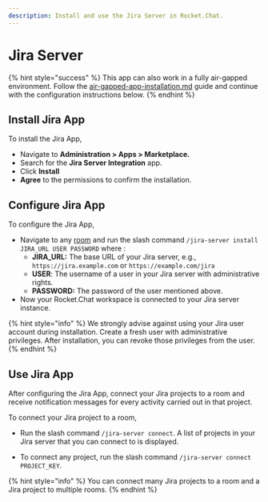 ```yaml
---
description: Install and use the Jira Server in Rocket.Chat.
---
```


# Jira Server

{% hint style="success" %}
This app can also work in a fully air-gapped environment. Follow the [air-gapped-app-installation.md](../../../../setup-and-configure/rocket.chat-air-gapped-deployment/air-gapped-app-installation.md "mention") guide and continue with the configuration instructions below.
{% endhint %}

## Install Jira App

To install the Jira App,

* Navigate to **Administration > Apps > Marketplace.**
* Search for the **Jira Server Integration** app.
* Click **Install**
* **Agree** to the permissions to confirm the installation.

## Configure Jira App

To configure the Jira App,

* Navigate to any [room](../../../../use-rocket.chat/user-guides/rooms/) and run the slash command `/jira-server install JIRA_URL USER PASSWORD` where :
  * **JIRA\_URL:** The base URL of your Jira server, e.g., `https://jira.example.com` or `https://example.com/jira`
  * **USER**:  The username of a user in your Jira server with administrative rights.
  * **PASSWORD:** The password of the user mentioned above.
* Now your Rocket.Chat workspace is connected to your Jira server instance.

{% hint style="info" %}
We strongly advise against using your Jira user account during installation. Create a fresh user with administrative privileges. After installation, you can revoke those privileges from the user.
{% endhint %}

## Use Jira App

After configuring the Jira App, connect your Jira projects to a room and receive notification messages for every activity carried out in that project.&#x20;

To connect your Jira project to a room,&#x20;

*   Run the slash command `/jira-server connect`.  A list of projects in your Jira server that you can connect to is displayed.&#x20;

    &#x20;
* To connect any project, run the slash command `/jira-server connect PROJECT_KEY`.

{% hint style="info" %}
You can connect many Jira projects to a room and a Jira project to multiple rooms.
{% endhint %}
